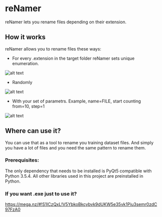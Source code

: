 # reNamer
reNamer lets you rename files depending on their extension.

## How it works
reNamer allows you to rename files these ways:

- For every .extension in the target folder reNamer sets unique enumeration.

![alt text](https://github.com/Eshleron/reNamer/blob/master/media/Examples/type_example.PNG?raw=true)

- Randomly

![alt text](https://github.com/Eshleron/reNamer/blob/master/media/Examples/random_example.JPG?raw=true)

- With your set of parametrs. Example, name=FILE, start counting from=10, step=1

![alt text](https://github.com/Eshleron/reNamer/blob/master/media/Examples/FILE_example.JPG?raw=true)

## Where can use it?
 You can use that as a tool to rename you training dataset files.
 And simply you have a lot of files and you need the same pattern to rename them.
 
### Prerequisites:
The only dependency that needs to be installed is PyQt5 compatible with Python 3.5.4. 
All other libraries used in this project are preinstalled in Python.

### If you want .exe just to use it?
https://mega.nz/#!S1lCzQxL!V5YbkoBkcybvk9dUKW5e35vk1Piu3semr0zdC97FzA0
